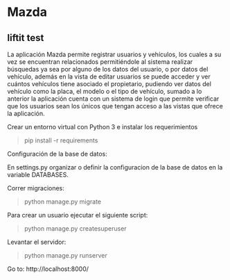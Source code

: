 # Mazda

## liftit test

La aplicación Mazda permite registrar usuarios y vehículos, los cuales a su vez se encuentran relacionados
permitiéndole al sistema realizar búsquedas ya sea por alguno de los datos del usuario, o por datos del vehículo,
además en la vista de editar usuarios se puede acceder y ver cuántos vehículos tiene asociado el propietario,
pudiendo ver datos del vehículo como la placa, el modelo o el tipo de vehículo, sumado a lo anterior la aplicación
cuenta con un sistema de login que permite verificar que los usuarios sean los únicos que tengan acceso a las vistas que ofrece la aplicación.

Crear un entorno virtual con Python 3 e instalar los requerimientos

> pip install -r requirements 

Configuración de la base de datos:

En settings.py organizar o definir la configuracion de la base de datos en la variable DATABASES. 


Correr migraciones:

> python manage.py migrate

Para crear un usuario ejecutar el siguiente script:

> python manage.py createsuperuser

Levantar el servidor:

> python manage.py runserver

Go to: http://localhost:8000/

